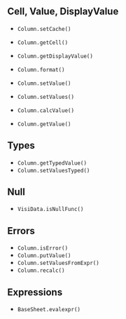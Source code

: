
## Cell, Value, DisplayValue

- `Column.setCache()`
- `Column.getCell()`
- `Column.getDisplayValue()`
- `Column.format()`
- `Column.setValue()`
- `Column.setValues()`

- `Column.calcValue()`
- `Column.getValue()`

## Types
- `Column.getTypedValue()`
- `Column.setValuesTyped()`

## Null

- `VisiData.isNullFunc()`

## Errors

- `Column.isError()`
- `Column.putValue()`
- `Column.setValuesFromExpr()`
- `Column.recalc()`

## Expressions
- `BaseSheet.evalexpr()`
